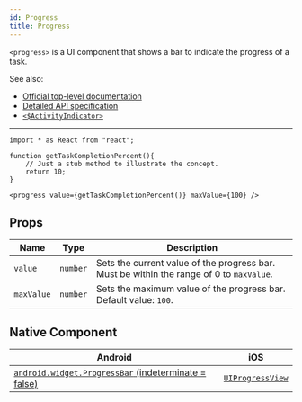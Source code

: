 ```yaml
---
id: Progress
title: Progress
---
```

<!-- contributors: [shirakaba, MisterBrownRSA, rigor789, eddyverbruggen, ikoevska] -->

`<progress>` is a UI component that shows a bar to indicate the progress of a task.

See also:

* [Official top-level documentation](https://docs.nativescript.org/ui/components/progress)
* [Detailed API specification](https://docs.nativescript.org/api-reference/classes/_ui_progress_.progress)
* [`<$ActivityIndicator>`](/docs/components/activity-indicator)

---

```tsx
import * as React from "react";

function getTaskCompletionPercent(){
    // Just a stub method to illustrate the concept.
    return 10;
}

<progress value={getTaskCompletionPercent()} maxValue={100} />
```

<!-- [> screenshots for=Progress <] -->

## Props

| Name | Type | Description |
|------|------|-------------|
| `value` | `number` | Sets the current value of the progress bar. Must be within the range of 0 to `maxValue`.
| `maxValue` | `number` | Sets the maximum value of the progress bar.<br/>Default value: `100`.

## Native Component

| Android | iOS |
|---------|-----|
| [`android.widget.ProgressBar` (indeterminate = false)](https://developer.android.com/reference/android/widget/ProgressBar.html) | [`UIProgressView`](https://developer.apple.com/documentation/uikit/uiprogressview)
